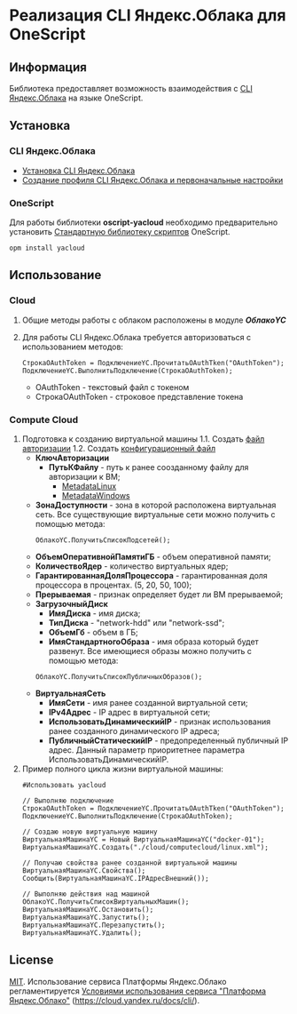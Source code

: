 # Реализация CLI Яндекс.Облака для OneScript

## Информация
Библиотека предоставляет возможность взаимодействия с [CLI Яндекс.Облака](https://cloud.yandex.ru/docs/cli/) на языке OneScript.

## Установка

### CLI Яндекс.Облака

- [Установка CLI Яндекс.Облака](https://cloud.yandex.ru/docs/cli/quickstart#install)
- [Создание профиля CLI Яндекс.Облака и первоначальные настройки](https://cloud.yandex.ru/docs/cli/quickstart#initialize)

### OneScript

Для работы библиотеки **oscript-yacloud** необходимо предварительно установить [Стандартную библиотеку скриптов](http://oscript.io/library) OneScript.

```
opm install yacloud
```

## Использование

### Cloud

1. Общие методы работы с облаком расположены в модуле ***ОблакоYC***
2. Для работы CLI Яндекс.Облака требуется авторизоваться с использованием методов:

    ```
    СтрокаOAuthToken = ПодключениеYC.ПрочитатьOAuthTken("OAuthToken");
    ПодключениеYC.ВыполнитьПодключение(СтрокаOAuthToken);
    ```
    - OAuthToken - текстовый файл с токеном
    - СтрокаOAuthToken - строковое представление токена

### Compute Cloud

1. Подготовка к созданию виртуальной машины
1.1. Создать [файл авторизации](/template/cloud/сomputeсloud/authorization)
1.2. Создать [конфигурационный файл](/template/cloud/сomputeсloud)
   - **КлючАвторизации**
     - **ПутьКФайлу** - путь к ранее соозданному файлу для авторизации к ВМ;
       - [MetadataLinux](/template/cloud/сomputeсloud/authorization/MetadataLinux.yaml)
       - [MetadataWindows](/template/cloud/сomputeсloud/authorization/MetadataWindows.yaml)
    - **ЗонаДоступности** - зона в которой расположена виртуальная сеть. Все существующие виртуальные сети можно получить с помощью метода:
        ```
        ОблакоYC.ПолучитьСписокПодсетей();
        ```
   - **ОбъемОперативнойПамятиГБ** - объем оперативной памяти;
   - **КоличествоЯдер** - количество виртуальных ядер;
   - **ГарантированнаяДоляПроцессора** - гарантированная доля процессора в процентах. (5, 20, 50, 100);
   - **Прерываемая** - признак определяет будет ли ВМ прерываемой;
   - **ЗагрузочныйДиск**
     - **ИмяДиска** - имя диска;
     - **ТипДиска** - "network-hdd" или "network-ssd";
     - **ОбъемГб** - объем в ГБ;
     - **ИмяСтандартногоОбраза** - имя образа который будет развенут. Все имеющиеся образы можно получить с помощью метода:
      ```
      ОблакоYC.ПолучитьСписокПубличныхОбразов();
      ```
   - **ВиртуальнаяСеть**
     - **ИмяСети** - имя ранее созданной виртуальной сети; 
     - **IPv4Адрес** - IP адрес в виртуальной сети;
     - **ИспользоватьДинамическийIP** - признак использования ранее созданного динамического IP адреса;
     - **ПубличныйСтатическийIP** - предопределенный публичный IP адрес. Данный параметр приоритетнее параметра ИспользоватьДинамическийIP.
2. Пример полного цикла жизни виртуальной машины:
    ```
    #Использовать yacloud

    // Выполняю подключение
    СтрокаOAuthToken = ПодключениеYC.ПрочитатьOAuthTken("OAuthToken");
    ПодключениеYC.ВыполнитьПодключение(СтрокаOAuthToken);

    // Создаю новую виртуальную машину
    ВиртуальнаяМашинаYC = Новый ВиртуальнаяМашинаYC("docker-01");
    ВиртуальнаяМашинаYC.Создать("./cloud/сomputeсloud/linux.xml");

    // Получаю свойства ранее созданной виртуальной машины
    ВиртуальнаяМашинаYC.Свойства();
    Сообщить(ВиртуальнаяМашинаYC.IPАдресВнешний());

    // Выполняю действия над машиной
    ОблакоYC.ПолучитьСписокВиртуальныхМашин();
    ВиртуальнаяМашинаYC.Остановить();
    ВиртуальнаяМашинаYC.Запустить();
    ВиртуальнаяМашинаYC.Перезапустить();
    ВиртуальнаяМашинаYC.Удалить();
    ```

## License
[MIT](https://choosealicense.com/licenses/mit/).
Использование сервиса Платформы Яндекс.Облако регламентируется [Условиями использования сервиса "Платформа Яндекс.Облако"](https://yandex.ru/legal/cloud_termsofuse/) (https://cloud.yandex.ru/docs/cli/).

